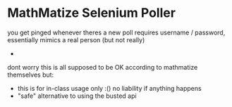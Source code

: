 # MathMatize Selenium Poller
you get pinged whenever theres a new poll
requires username / password, essentially mimics a real person (but not really)

-

dont worry this is all supposed to be OK according to mathmatize themselves but:

- this is for in-class usage only :() no liability if anything happens
- "safe" alternative to using the busted api